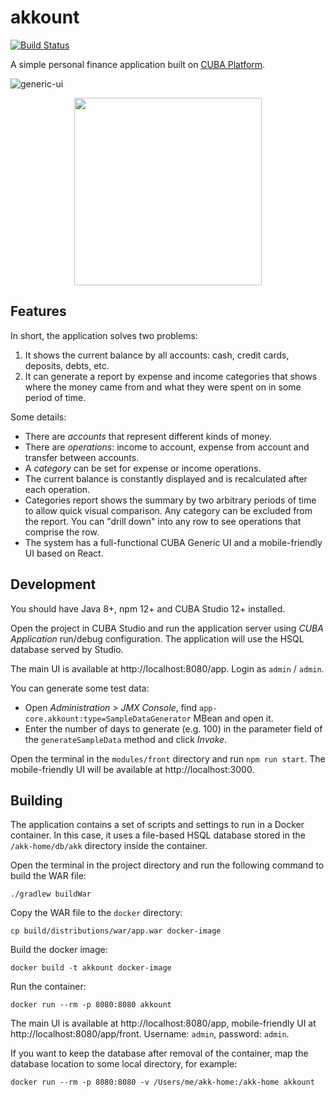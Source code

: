 # akkount

<a href="https://travis-ci.com/knstvk/akkount"><img src="https://api.travis-ci.com/knstvk/akkount.svg?branch=master" alt="Build Status" title=""></a>

A simple personal finance application built on [CUBA Platform](https://www.cuba-platform.com).

![generic-ui](https://github.com/knstvk/akkount/blob/master/img/generic-ui.png)

<p align="center">
<img src="https://github.com/knstvk/akkount/blob/master/img/mobile-ui.png" width="300"></img>
</p>


## Features

In short, the application solves two problems:
 1. It shows the current balance by all accounts: cash, credit cards, deposits, debts, etc.
 2. It can generate a report by expense and income categories that shows where the money came from and what they were spent on in some period of time.

Some details:
* There are _accounts_ that represent different kinds of money.
* There are _operations_: income to account, expense from account and transfer between accounts.
* A _category_ can be set for expense or income operations.
* The current balance is constantly displayed and is recalculated after each operation.
* Categories report shows the summary by two arbitrary periods of time to allow quick visual comparison. Any category can be excluded from the report. You can "drill down" into any row to see operations that comprise the row.
* The system has a full-functional CUBA Generic UI and a mobile-friendly UI based on React. 

## Development

You should have Java 8+, npm 12+ and CUBA Studio 12+ installed.

Open the project in CUBA Studio and run the application server using *CUBA Application* run/debug configuration. The application will use the HSQL database served by Studio.

The main UI is available at http://localhost:8080/app. Login as `admin` / `admin`. 

You can generate some test data:

- Open *Administration > JMX Console*, find `app-core.akkount:type=SampleDataGenerator` MBean and open it.
- Enter the number of days to generate (e.g. 100) in the parameter field of the `generateSampleData` method and click *Invoke*.     

Open the terminal in the `modules/front` directory and run `npm run start`. The mobile-friendly UI will be available at http://localhost:3000.


## Building

The application contains a set of scripts and settings to run in a Docker container. In this case, it uses a file-based HSQL database stored in the `/akk-home/db/akk` directory inside the container.

Open the terminal in the project directory and run the following command to build the WAR file:

```
./gradlew buildWar
```

Copy the WAR file to the `docker` directory:

```
cp build/distributions/war/app.war docker-image
```

Build the docker image:

```
docker build -t akkount docker-image
```

Run the container:

```
docker run --rm -p 8080:8080 akkount
```

The main UI is available at http://localhost:8080/app, mobile-friendly UI at http://localhost:8080/app/front. Username: `admin`, password: `admin`.

If you want to keep the database after removal of the container, map the database location to some local directory, for example:

```
docker run --rm -p 8080:8080 -v /Users/me/akk-home:/akk-home akkount
```
